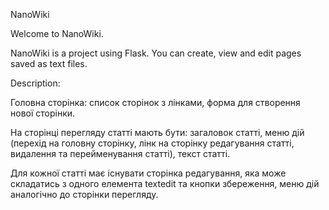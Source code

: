 NanoWiki

Welcome to NanoWiki. 

NanoWiki is a project using Flask. You can create, view and edit pages saved as text files.

Description:

Головна сторінка: cписок сторінок з лінками, форма для створення нової сторінки.

На сторінці перегляду статті мають бути: загаловок статті, меню дій (перехід на головну сторінку, лінк на сторінку редагування статті, видалення та перейменування статті), текст статті.

Для кожної статті має існувати сторінка редагування, яка може складатись з одного елемента textedit та кнопки збереження, меню дій аналогічно до сторінки перегляду.